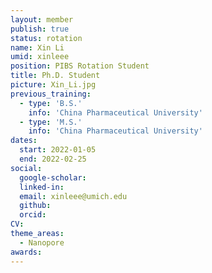 ```yaml
---
layout: member
publish: true
status: rotation
name: Xin Li
umid: xinleee
position: PIBS Rotation Student
title: Ph.D. Student 
picture: Xin_Li.jpg
previous_training:
  - type: 'B.S.'
    info: 'China Pharmaceutical University'
  - type: 'M.S.'
    info: 'China Pharmaceutical University'
dates:
  start: 2022-01-05
  end: 2022-02-25
social: 
  google-scholar: 
  linked-in: 
  email: xinleee@umich.edu
  github:
  orcid:
CV: 
theme_areas:
  - Nanopore
awards:
---
```


